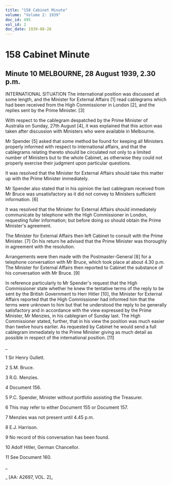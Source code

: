 ```yaml
---
title: "158 Cabinet Minute"
volume: "Volume 2: 1939"
doc_id: 495
vol_id: 2
doc_date: 1939-08-28
---
```


# 158 Cabinet Minute

## Minute 10 MELBOURNE, 28 August 1939, 2.30 p.m.

INTERNATIONAL SITUATION The international position was discussed at some length, and the Minister for External Affairs [1] read cablegrams which had been received from the High Commissioner in London [2], and the replies sent by the Prime Minister. [3]

With respect to the cablegram despatched by the Prime Minister of Australia on Sunday, 27th August [4], it was explained that this action was taken after discussion with Ministers who were available in Melbourne.

Mr Spender [5] asked that some method be found for keeping all Ministers properly informed with respect to international affairs, and that the cablegrams relating thereto should be circulated not only to a limited number of Ministers but to the whole Cabinet, as otherwise they could not properly exercise their judgment upon particular questions.

It was resolved that the Minister for External Affairs should take this matter up with the Prime Minister immediately.

Mr Spender also stated that in his opinion the last cablegram received from Mr Bruce was unsatisfactory as it did not convey to Ministers sufficient information. [6]

It was resolved that the Minister for External Affairs should immediately communicate by telephone with the High Commissioner in London, requesting fuller information; but before doing so should obtain the Prime Minister's agreement.

The Minister for External Affairs then left Cabinet to consult with the Prime Minister. [7] On his return he advised that the Prime Minister was thoroughly in agreement with the resolution.

Arrangements were then made with the Postmaster-General [8] for a telephone conversation with Mr Bruce, which took place at about 4.30 p.m. The Minister for External Affairs then reported to Cabinet the substance of his conversation with Mr Bruce. [9]

In reference particularly to Mr Spender's request that the High Commissioner state whether he knew the tentative terms of the reply to be sent by the British Government to Herr Hitler [10], the Minister for External Affairs reported that the High Commissioner had informed him that the terms were unknown to him but that he understood the reply to be generally satisfactory and in accordance with the view expressed by the Prime Minister, Mr Menzies, in his cablegram of Sunday last. The High Commissioner stated, further, that in his view the position was much easier than twelve hours earlier. As requested by Cabinet he would send a full cablegram immediately to the Prime Minister giving as much detail as possible in respect of the international position. [11]

_

1 Sir Henry Gullett.

2 S.M. Bruce.

3 R.G. Menzies.

4 Document 156.

5 P.C. Spender, Minister without portfolio assisting the Treasurer.

6 This may refer to either Document 155 or Document 157.

7 Menzies was not present until 4.45 p.m.

8 E.J. Harrison.

9 No record of this conversation has been found.

10 Adolf Hitler, German Chancellor.

11 See Document 160.

_

_ [AA: A2697, VOL. 2]_
